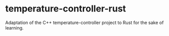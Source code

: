 # temperature-controller-rust

Adaptation of the C++ temperature-controller project to Rust for the sake of learning.
